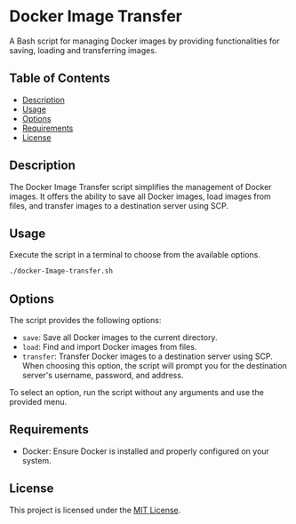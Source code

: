 
# Docker Image Transfer

A Bash script for managing Docker images by providing functionalities for saving, loading and transferring images.

## Table of Contents

- [Description](#description)
- [Usage](#usage)
- [Options](#options)
- [Requirements](#requirements)
- [License](#license)

## Description

The Docker Image Transfer script simplifies the management of Docker images. It offers the ability to save all Docker images, load images from files, and transfer images to a destination server using SCP.

## Usage

Execute the script in a terminal to choose from the available options.

```bash
./docker-Image-transfer.sh
```
## Options

The script provides the following options:

-   `save`: Save all Docker images to the current directory.
-   `load`: Find and import Docker images from files.
-   `transfer`: Transfer Docker images to a destination server using SCP. When choosing this option, the script will prompt you for the destination server's username, password, and address.

To select an option, run the script without any arguments and use the provided menu.

## Requirements

-   Docker: Ensure Docker is installed and properly configured on your system.

## License

This project is licensed under the [MIT License](https://opensource.org/license/mit/).
